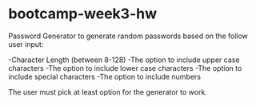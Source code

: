 # bootcamp-week3-hw

Password Generator to generate random passwords based on the follow user input:

-Character Length (between 8-128)
-The option to include upper case characters
-The option to include lower case characters
-The option to include special characters
-The option to include numbers

The user must pick at least option for the generator to work.
